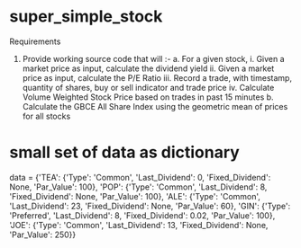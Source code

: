 # super_simple_stock


Requirements
1. Provide working source code that will :-
a. For a given stock,
i. Given a market price as input, calculate the dividend yield
ii. Given a market price as input, calculate the P/E Ratio
iii. Record a trade, with timestamp, quantity of shares, buy or sell indicator and
trade price
iv. Calculate Volume Weighted Stock Price based on trades in past 15 minutes
b. Calculate the GBCE All Share Index using the geometric mean of prices for all stocks



# small set of data as dictionary

data = {'TEA': {'Type': 'Common', 'Last_Dividend': 0, 'Fixed_Dividend': None, 'Par_Value': 100},
        'POP': {'Type': 'Common', 'Last_Dividend': 8, 'Fixed_Dividend': None, 'Par_Value': 100},
        'ALE': {'Type': 'Common', 'Last_Dividend': 23, 'Fixed_Dividend': None, 'Par_Value': 60},
        'GIN': {'Type': 'Preferred', 'Last_Dividend': 8, 'Fixed_Dividend': 0.02, 'Par_Value': 100},
        'JOE': {'Type': 'Common', 'Last_Dividend': 13, 'Fixed_Dividend': None, 'Par_Value': 250}}
